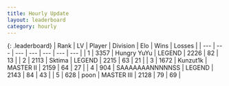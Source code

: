 ```yaml
---
title: Hourly Update
layout: leaderboard
category: hourly
---
```


{: .leaderboard}
| Rank | LV | Player | Division | Elo | Wins | Losses |
| --- | --- | --- | --- | --- | --- | --- |
| <span data-change="1">1</span> | 3357 | <span title="ID: 164871">Hungry YuYu</span> | LEGEND | <span data-change="34">2226</span> | <span data-change="6">82</span> | <span data-change="0">13</span> |
| <span data-change="-1">2</span> | 2113 | <span title="ID: 353063">Sktima</span> | LEGEND | <span data-change="0">2215</span> | <span data-change="0">63</span> | <span data-change="0">21</span> |
| <span data-change="1">3</span> | 1672 | <span title="ID: 392407">Kunzut1k</span> | MASTER II | <span data-change="9">2159</span> | <span data-change="3">64</span> | <span data-change="1">27</span> |
| <span data-change="1">4</span> | 904 | <span title="ID: 174294">SAAAAAAANNNNNSS</span> | LEGEND | <span data-change="0">2143</span> | <span data-change="0">84</span> | <span data-change="0">43</span> |
| <span data-change="-2">5</span> | 628 | <span title="ID: 540690">poon</span> | MASTER III | <span data-change="-36">2128</span> | <span data-change="0">79</span> | <span data-change="3">69</span> |